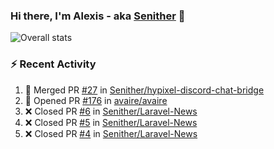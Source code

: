 ### Hi there, I'm Alexis - aka [Senither][website] 👋

![Overall stats](https://github-readme-stats.vercel.app/api?username=senither&theme=cobalt&show_icons=true&count_private=true)

### :zap: Recent Activity

<!--START_SECTION:activity-->
1. 🎉 Merged PR [#27](https://github.com/Senither/hypixel-discord-chat-bridge/pull/27) in [Senither/hypixel-discord-chat-bridge](https://github.com/Senither/hypixel-discord-chat-bridge)
2. 💪 Opened PR [#176](https://github.com/avaire/avaire/pull/176) in [avaire/avaire](https://github.com/avaire/avaire)
3. ❌ Closed PR [#6](https://github.com/Senither/Laravel-News/pull/6) in [Senither/Laravel-News](https://github.com/Senither/Laravel-News)
4. ❌ Closed PR [#5](https://github.com/Senither/Laravel-News/pull/5) in [Senither/Laravel-News](https://github.com/Senither/Laravel-News)
5. ❌ Closed PR [#4](https://github.com/Senither/Laravel-News/pull/4) in [Senither/Laravel-News](https://github.com/Senither/Laravel-News)
<!--END_SECTION:activity-->

[website]: https://senither.com
